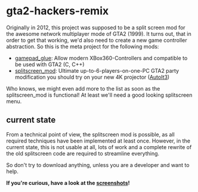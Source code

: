 # gta2-hackers-remix
Originally in 2012, this project was supposed to be a split screen mod for the awesome network multiplayer mode of GTA2 (1999). It turns out, that in order to get that working, we'd also need to create a new game controller abstraction. So this is the meta project for the following mods:
* [gamepad_glue](https://github.com/Bytewerk/gta2-hackers-remix/tree/master/gamepad_glue): Allow modern XBox360-Controllers and compatible to be used with GTA2 (C, C++)
* [splitscreen_mod](https://github.com/Bytewerk/gta2-hackers-remix/tree/master/splitscreen_mod): Ultimate up-to-6-players-on-one-PC GTA2 party modification you should try on your new 4K projector ([AutoIt3](https://www.autoitscript.com/site))

Who knows, we might even add more to the list as soon as the splitscreen_mod is functional! At least we'll need a good looking splitscreen menu.

## current state
From a technical point of view, the splitscreen mod is possible, as all required techniques have been implemented at least once. However, in the current state, this is not usable at all, lots of work and a complete rewrite of the old splitscreen code are required to streamline everything.

So don't try to download anything, unless you are a developer and want to help.

**If you're curious, have a look at the [screenshots](https://github.com/Bytewerk/gta2-hackers-remix/issues/1)!**
